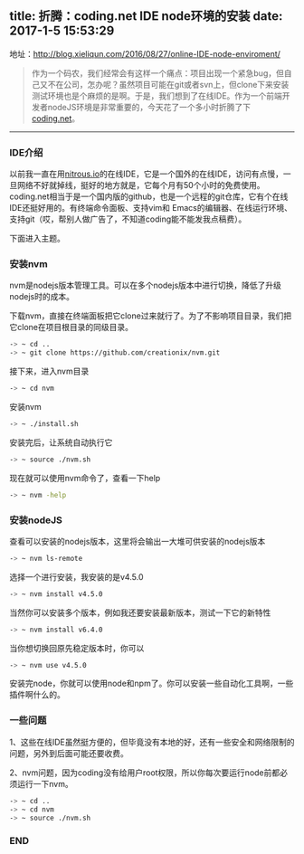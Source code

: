 title: 折腾：coding.net IDE node环境的安装
date: 2017-1-5 15:53:29
---
地址：http://blog.xieliqun.com/2016/08/27/online-IDE-node-enviroment/

> 作为一个码农，我们经常会有这样一个痛点：项目出现一个紧急bug，但自己又不在公司，怎办呢？虽然项目可能在git或者svn上，但clone下来安装测试环境也是个麻烦的是啊。于是，我们想到了在线IDE。作为一个前端开发者nodeJS环境是非常重要的，今天花了一个多小时折腾了下[coding.net](https://ide.coding.net)。


----------

### IDE介绍

以前我一直在用[nitrous.io](https://nitrous.io)的在线IDE，它是一个国外的在线IDE，访问有点慢，一旦网络不好就掉线，挺好的地方就是，它每个月有50个小时的免费使用。coding.net相当于是一个国内版的github，也是一个远程的git仓库，它有个在线IDE还挺好用的。有终端命令面板、支持vim和 Emacs的编辑器、在线运行环境、支持git（哎，帮别人做广告了，不知道coding能不能发我点稿费）。

下面进入主题。


### 安装nvm

nvm是nodejs版本管理工具。可以在多个nodejs版本中进行切换，降低了升级nodejs时的成本。
<!-- more -->
下载nvm，直接在终端面板把它clone过来就行了。为了不影响项目目录，我们把它clone在项目根目录的同级目录。
```bash
-> ~ cd ..
-> ~ git clone https://github.com/creationix/nvm.git
```

接下来，进入nvm目录
```bash
-> ~ cd nvm
```

安装nvm
```bash
-> ~ ./install.sh
```

安装完后，让系统自动执行它
```bash
-> ~ source ./nvm.sh
```

现在就可以使用nvm命令了，查看一下help
```bash
-> ~ nvm -help
```


### 安装nodeJS

查看可以安装的nodejs版本，这里将会输出一大堆可供安装的nodejs版本
```bash
-> ~ nvm ls-remote
```

选择一个进行安装，我安装的是v4.5.0
```bash
-> ~ nvm install v4.5.0
```

当然你可以安装多个版本，例如我还要安装最新版本，测试一下它的新特性
```bash
-> ~ nvm install v6.4.0
```

当你想切换回原先稳定版本时，你可以
```bash
-> ~ nvm use v4.5.0
```

安装完node，你就可以使用node和npm了。你可以安装一些自动化工具啊，一些插件啊什么的。


### 一些问题

1、这些在线IDE虽然挺方便的，但毕竟没有本地的好，还有一些安全和网络限制的问题，另外到后面可能还要收费。

2、nvm问题，因为coding没有给用户root权限，所以你每次要运行node前都必须运行一下nvm。

```bash
-> ~ cd ..
-> ~ cd nvm
-> ~ source ./nvm.sh
```

### END